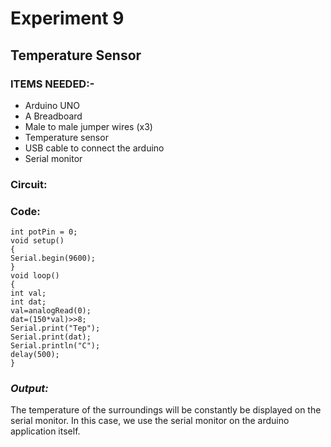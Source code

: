 # Experiment 9
## Temperature Sensor
### __ITEMS NEEDED:-__
* Arduino UNO
* A Breadboard
* Male to male jumper wires (x3)
* Temperature sensor
* USB cable to connect the arduino
* Serial monitor

### Circuit:







### Code:

 ```
int potPin = 0;
void setup()
{
Serial.begin(9600);
}
void loop()
{
int val;
int dat;
val=analogRead(0);
dat=(150*val)>>8;
Serial.print("Tep");
Serial.print(dat);
Serial.println("C");
delay(500);
}

```
### _Output:_
The temperature of the surroundings will be constantly be displayed on the serial monitor. In this case, we use the serial monitor on the arduino application itself. 
